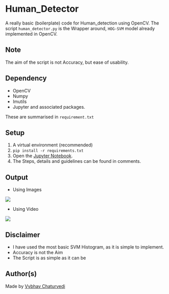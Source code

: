 # Human_Detector

A really basic (boilerplate) code for Human_detection using OpenCV.
The script `human_detector.py` is the Wrapper around, `HOG-SVM` model already implemented in OpenCV.

## Note

The aim of the script is not Accuracy, but ease of usability.


## Dependency

- OpenCV
- Numpy
- Imutils
- Jupyter
and associated packages.

These are summarised in `requirement.txt`


## Setup

1. A virtual environment (recommended)
1. `pip install -r requirements.txt`
1. Open the [Jupyter Notebook](human_detector.ipynb).
1. The Steps, details and guidelines can be found in comments.


## Output

- Using Images

![](https://snipboard.io/I7xMgY.jpg)

- Using Video

![](asset/output_video.gif)


## Disclaimer
- I have used the most basic SVM Histogram, as it is simple to implement.
- Accuracy is not the Aim
- The Script is as simple as it can be


## Author(s)  

Made by [Vybhav Chaturvedi](https://www.linkedin.com/in/vybhav-chaturvedi-0ba82614a/)
